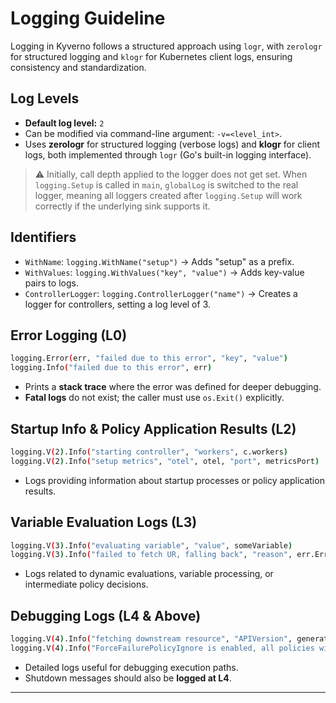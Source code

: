 # Logging Guideline

Logging in Kyverno follows a structured approach using `logr`, with `zerologr` for structured logging and `klogr` for Kubernetes client logs, ensuring consistency and standardization.

## **Log Levels**
- **Default log level:** `2`
- Can be modified via command-line argument: `-v=<level_int>`.
- Uses **zerologr** for structured logging (verbose logs) and **klogr** for client logs, both implemented through `logr` (Go's built-in logging interface).

> :warning: Initially, call depth applied to the logger does not get set. When `logging.Setup` is called in `main`, `globalLog` is switched to the real logger, meaning all loggers created after `logging.Setup` will work correctly if the underlying sink supports it.

## **Identifiers**
- `WithName`: `logging.WithName("setup")` → Adds "setup" as a prefix.
- `WithValues`: `logging.WithValues("key", "value")` → Adds key-value pairs to logs.
- `ControllerLogger`: `logging.ControllerLogger("name")` → Creates a logger for controllers, setting a log level of 3.

## **Error Logging (L0)**
```bash
logging.Error(err, "failed due to this error", "key", "value")
logging.Info("failed due to this error", err)

```
- Prints a **stack trace** where the error was defined for deeper debugging.
- **Fatal logs** do not exist; the caller must use `os.Exit()` explicitly.

## **Startup Info & Policy Application Results (L2)**
```bash
logging.V(2).Info("starting controller", "workers", c.workers)
logging.V(2).Info("setup metrics", "otel", otel, "port", metricsPort)
```
- Logs providing information about startup processes or policy application results.

## **Variable Evaluation Logs (L3)**
```bash
logging.V(3).Info("evaluating variable", "value", someVariable)
logging.V(3).Info("failed to fetch UR, falling back", "reason", err.Error())
```
- Logs related to dynamic evaluations, variable processing, or intermediate policy decisions.

## **Debugging Logs (L4 & Above)**
```bash
logging.V(4).Info("fetching downstream resource", "APIVersion", generatePattern.GetAPIVersion())
logging.V(4).Info("ForceFailurePolicyIgnore is enabled, all policies with failures will be set to Ignore")
```
- Detailed logs useful for debugging execution paths.
- Shutdown messages should also be **logged at L4**.

---
